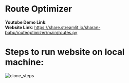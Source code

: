 # Route Optimizer 

**Youtube Demo Link**:  <br>
**Website Link**: https://share.streamlit.io/sharan-babu/routeoptimizer/main/routes.py <br>

# Steps to run website on local machine:

![clone_steps](https://user-images.githubusercontent.com/50396375/134807322-50988854-ff7f-4dde-82be-24ecc48f3a0f.png)
